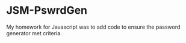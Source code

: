 # JSM-PswrdGen
My homework for Javascript was to add code to ensure the password generator met criteria. 
